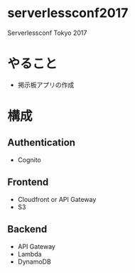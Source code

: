 # serverlessconf2017

Serverlessconf Tokyo 2017

# やること

* 掲示板アプリの作成

# 構成

## Authentication

* Cognito

## Frontend

* Cloudfront or API Gateway
* S3

## Backend

* API Gateway
* Lambda
* DynamoDB
